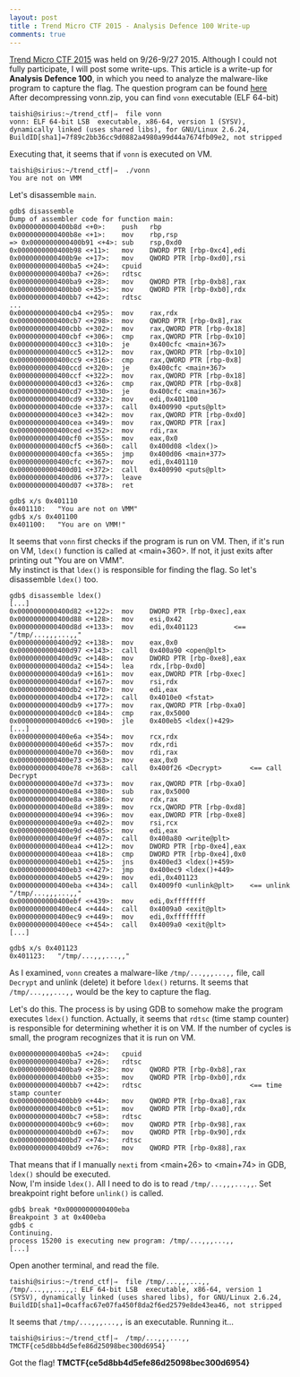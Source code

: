 ```yaml
---
layout: post
title : Trend Micro CTF 2015 - Analysis Defence 100 Write-up
comments: true
---
```


[Trend Micro CTF 2015](http://www.trendmicro.co.jp/jp/sp/ctf2015_en/index.html) was held on 9/26-9/27 2015. Although I could not fully participate, I will post some write-ups. This article is a write-up for __Analysis Defence 100__, in which you need to analyze the malware-like program to capture the flag. The question program can be found [here]()  
After decompressing vonn.zip, you can find `vonn` executable (ELF 64-bit)  

```
taishi@sirius:~/trend_ctf|⇒  file vonn 
vonn: ELF 64-bit LSB  executable, x86-64, version 1 (SYSV), dynamically linked (uses shared libs), for GNU/Linux 2.6.24, BuildID[sha1]=7f89c2bb36cc9d0882a4980a99d44a7674fb09e2, not stripped
```

Executing that, it seems that if `vonn` is executed on VM.  

```
taishi@sirius:~/trend_ctf|⇒  ./vonn 
You are not on VMM
```

Let's disassemble `main`.  

```
gdb$ disassemble
Dump of assembler code for function main:
0x0000000000400b8d <+0>:	push   rbp
0x0000000000400b8e <+1>:	mov    rbp,rsp
=> 0x0000000000400b91 <+4>:	sub    rsp,0xd0
0x0000000000400b98 <+11>:	mov    DWORD PTR [rbp-0xc4],edi
0x0000000000400b9e <+17>:	mov    QWORD PTR [rbp-0xd0],rsi
0x0000000000400ba5 <+24>:	cpuid
0x0000000000400ba7 <+26>:	rdtsc  
0x0000000000400ba9 <+28>:	mov    QWORD PTR [rbp-0xb8],rax
0x0000000000400bb0 <+35>:	mov    QWORD PTR [rbp-0xb0],rdx
0x0000000000400bb7 <+42>:	rdtsc  
...
0x0000000000400cb4 <+295>:	mov    rax,rdx
0x0000000000400cb7 <+298>:	mov    QWORD PTR [rbp-0x8],rax
0x0000000000400cbb <+302>:	mov    rax,QWORD PTR [rbp-0x18]
0x0000000000400cbf <+306>:	cmp    rax,QWORD PTR [rbp-0x10]
0x0000000000400cc3 <+310>:	je     0x400cfc <main+367>
0x0000000000400cc5 <+312>:	mov    rax,QWORD PTR [rbp-0x10]
0x0000000000400cc9 <+316>:	cmp    rax,QWORD PTR [rbp-0x8]
0x0000000000400ccd <+320>:	je     0x400cfc <main+367>
0x0000000000400ccf <+322>:	mov    rax,QWORD PTR [rbp-0x18]
0x0000000000400cd3 <+326>:	cmp    rax,QWORD PTR [rbp-0x8]
0x0000000000400cd7 <+330>:	je     0x400cfc <main+367>
0x0000000000400cd9 <+332>:	mov    edi,0x401100
0x0000000000400cde <+337>:	call   0x400990 <puts@plt>
0x0000000000400ce3 <+342>:	mov    rax,QWORD PTR [rbp-0xd0]
0x0000000000400cea <+349>:	mov    rax,QWORD PTR [rax]
0x0000000000400ced <+352>:	mov    rdi,rax
0x0000000000400cf0 <+355>:	mov    eax,0x0
0x0000000000400cf5 <+360>:	call   0x400d08 <ldex()>
0x0000000000400cfa <+365>:	jmp    0x400d06 <main+377>
0x0000000000400cfc <+367>:	mov    edi,0x401110
0x0000000000400d01 <+372>:	call   0x400990 <puts@plt>
0x0000000000400d06 <+377>:	leave  
0x0000000000400d07 <+378>:	ret
```

```
gdb$ x/s 0x401110
0x401110:	"You are not on VMM"
gdb$ x/s 0x401100
0x401100:	"You are on VMM!"
```

It seems that `vonn` first checks if the program is run on VM. Then, if it's run on VM, `ldex()` function is called at \<main+360\>. If not, it just exits after printing out "You are on VMM".  
My instinct is that `ldex()` is responsible for finding the flag. So let's disassemble `ldex()` too.

```
gdb$ disassemble ldex()
[...]
0x0000000000400d82 <+122>:	mov    DWORD PTR [rbp-0xec],eax
0x0000000000400d88 <+128>:	mov    esi,0x42
0x0000000000400d8d <+133>:	mov    edi,0x401123			<== "/tmp/...,,,...,,"
0x0000000000400d92 <+138>:	mov    eax,0x0
0x0000000000400d97 <+143>:	call   0x400a90 <open@plt>
0x0000000000400d9c <+148>:	mov    DWORD PTR [rbp-0xe8],eax
0x0000000000400da2 <+154>:	lea    rdx,[rbp-0xd0]
0x0000000000400da9 <+161>:	mov    eax,DWORD PTR [rbp-0xec]
0x0000000000400daf <+167>:	mov    rsi,rdx
0x0000000000400db2 <+170>:	mov    edi,eax
0x0000000000400db4 <+172>:	call   0x4010e0 <fstat>
0x0000000000400db9 <+177>:	mov    rax,QWORD PTR [rbp-0xa0]
0x0000000000400dc0 <+184>:	cmp    rax,0x5000
0x0000000000400dc6 <+190>:	jle    0x400eb5 <ldex()+429>
[...]
0x0000000000400e6a <+354>:	mov    rcx,rdx
0x0000000000400e6d <+357>:	mov    rdx,rdi
0x0000000000400e70 <+360>:	mov    rdi,rax
0x0000000000400e73 <+363>:	mov    eax,0x0
0x0000000000400e78 <+368>:	call   0x400f26 <Decrypt>		<== call Decrypt
0x0000000000400e7d <+373>:	mov    rax,QWORD PTR [rbp-0xa0]
0x0000000000400e84 <+380>:	sub    rax,0x5000
0x0000000000400e8a <+386>:	mov    rdx,rax
0x0000000000400e8d <+389>:	mov    rcx,QWORD PTR [rbp-0xd8]
0x0000000000400e94 <+396>:	mov    eax,DWORD PTR [rbp-0xe8]
0x0000000000400e9a <+402>:	mov    rsi,rcx
0x0000000000400e9d <+405>:	mov    edi,eax
0x0000000000400e9f <+407>:	call   0x400a80 <write@plt>
0x0000000000400ea4 <+412>:	mov    DWORD PTR [rbp-0xe4],eax
0x0000000000400eaa <+418>:	cmp    DWORD PTR [rbp-0xe4],0x0
0x0000000000400eb1 <+425>:	jns    0x400ed3 <ldex()+459>
0x0000000000400eb3 <+427>:	jmp    0x400ec9 <ldex()+449>
0x0000000000400eb5 <+429>:	mov    edi,0x401123
0x0000000000400eba <+434>:	call   0x4009f0 <unlink@plt>	<== unlink "/tmp/...,,,...,,"
0x0000000000400ebf <+439>:	mov    edi,0xffffffff
0x0000000000400ec4 <+444>:	call   0x4009a0 <exit@plt>
0x0000000000400ec9 <+449>:	mov    edi,0xffffffff
0x0000000000400ece <+454>:	call   0x4009a0 <exit@plt>
[...]
```

```
gdb$ x/s 0x401123
0x401123:	"/tmp/...,,,...,,"
```

As I examined, `vonn` creates a malware-like `/tmp/...,,,...,,` file, call `Decrypt` and unlink (delete) it before `ldex()` returns. It seems that `/tmp/...,,,...,,` would be the key to capture the flag.

Let's do this. The process is by using GDB to somehow make the program executes `ldex()` function. Actually, it seems that `rdtsc` (time stamp counter) is responsible for determining whether it is on VM. If the number of cycles is small, the program recognizes that it is run on VM.  

```
0x0000000000400ba5 <+24>:	cpuid  
0x0000000000400ba7 <+26>:	rdtsc  
0x0000000000400ba9 <+28>:	mov    QWORD PTR [rbp-0xb8],rax
0x0000000000400bb0 <+35>:	mov    QWORD PTR [rbp-0xb0],rdx
0x0000000000400bb7 <+42>:	rdtsc							<== time stamp counter
0x0000000000400bb9 <+44>:	mov    QWORD PTR [rbp-0xa8],rax
0x0000000000400bc0 <+51>:	mov    QWORD PTR [rbp-0xa0],rdx
0x0000000000400bc7 <+58>:	rdtsc  
0x0000000000400bc9 <+60>:	mov    QWORD PTR [rbp-0x98],rax
0x0000000000400bd0 <+67>:	mov    QWORD PTR [rbp-0x90],rdx
0x0000000000400bd7 <+74>:	rdtsc  
0x0000000000400bd9 <+76>:	mov    QWORD PTR [rbp-0x88],rax
```

That means that if I manually `nexti` from \<main+26\> to \<main+74\> in GDB, `ldex()` should be executed.  
Now, I'm inside `ldex()`. All I need to do is to read `/tmp/...,,,...,,`. Set breakpoint right before `unlink()` is called.  

```
gdb$ break *0x0000000000400eba
Breakpoint 3 at 0x400eba
gdb$ c
Continuing.
process 15200 is executing new program: /tmp/...,,,...,,
[...]
```

Open another terminal, and read the file. 

```
taishi@sirius:~/trend_ctf|⇒  file /tmp/...,,,...,, 
/tmp/...,,,...,,: ELF 64-bit LSB  executable, x86-64, version 1 (SYSV), dynamically linked (uses shared libs), for GNU/Linux 2.6.24, BuildID[sha1]=0caffac67e07fa450f8da2f6ed2579e8de43ea46, not stripped
```

It seems that `/tmp/...,,,...,,` is an executable. Running it...  

```
taishi@sirius:~/trend_ctf|⇒  /tmp/...,,,...,, 
TMCTF{ce5d8bb4d5efe86d25098bec300d6954}
```

Got the flag! __TMCTF{ce5d8bb4d5efe86d25098bec300d6954}__  
